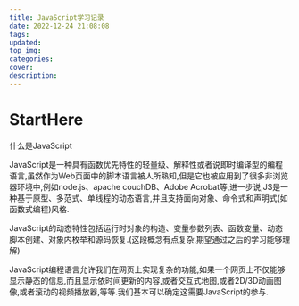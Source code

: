 ```yaml
---
title: JavaScript学习记录
date: 2022-12-24 21:08:08
tags:
updated:
top_img:
categories:
cover:
description:
---
```


# StartHere

什么是JavaScript

JavaScript是一种具有函数优先特性的轻量级、解释性或者说即时编译型的编程语言,虽然作为Web页面中的脚本语言被人所熟知,但是它也被应用到了很多非浏览器环境中,例如node.js、apache couchDB、Adobe Acrobat等,进一步说,JS是一种基于原型、多范式、单线程的动态语言,并且支持面向对象、命令式和声明式(如函数式编程)风格.

JavaScript的动态特性包括运行时对象的构造、变量参数列表、函数变量、动态脚本创建、对象内枚举和源码恢复.(这段概念有点复杂,期望通过之后的学习能够理解)

JavaScript编程语言允许我们在网页上实现复杂的功能,如果一个网页上不仅能够显示静态的信息,而且显示依时间更新的内容,或者交互式地图,或者2D/3D动画图像,或者滚动的视频播放器,等等.我们基本可以确定这需要JavaScript的参与.





